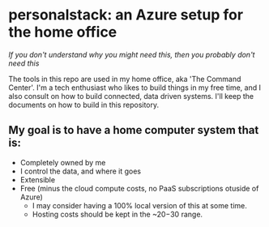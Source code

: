# personalstack: an Azure setup for the home office

_If you don't understand why you might need this, then you probably don't need this_

The tools in this repo are used in my home office, aka 'The Command Center'. I'm a tech enthusiast who likes to build things in my free time, and I also consult on how to build connected, data driven systems. I'll keep the documents on how to build in this repository.

## My goal is to have a home computer system that is:
* Completely owned by me
* I control the data, and where it goes
* Extensible
* Free (minus the cloud compute costs, no PaaS subscriptions otuside of Azure)
    * I may consider having a 100% local version of this at some time.
    * Hosting costs should be kept in the ~$20-$30 range.

